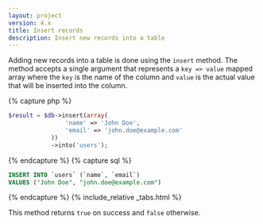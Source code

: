 ```yaml
---
layout: project
version: 4.x
title: Insert records
description: Insert new records into a table
---
```


Adding new records into a table is done using the `insert` method. 
The method accepts a single argument that represents a `key => value` mapped array
where the `key` is the name of the column and `value` is the actual value that 
will be inserted into the column.

{% capture php %}
```php
$result = $db->insert(array(
                'name' => 'John Doe',
                'email' => 'john.doe@example.com'
            ))
            ->into('users');
```
{% endcapture %}
{% capture sql %}
```sql
INSERT INTO `users` (`name`, `email`) 
VALUES ("John Doe", "john.doe@example.com")
```
{% endcapture %}
{% include_relative _tabs.html %}

This method returns `true` on success and `false` otherwise.
 